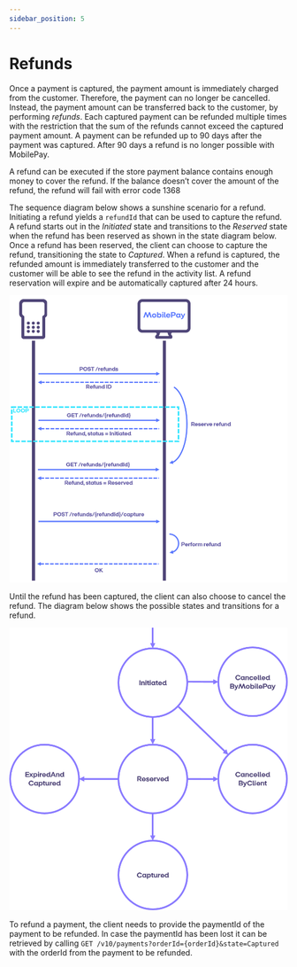 ```yaml
---
sidebar_position: 5
---
```


# Refunds

Once a payment is captured, the payment amount is immediately charged from the customer. Therefore, the payment can no longer be cancelled. Instead, the payment amount can be transferred back to the customer, by performing *refunds*. Each captured payment can be refunded multiple times with the restriction that the sum of the refunds cannot exceed the captured payment amount. A payment can be refunded up to 90 days after the payment was captured. After 90 days a refund is no longer possible with MobilePay.

A refund can be executed if the store payment balance contains enough money to cover the refund. If the balance doesn’t cover the amount of the refund, the refund will fail with error code 1368

The sequence diagram below shows a sunshine scenario for a refund. Initiating a refund yields a `refundId` that can be used to capture the refund. A refund starts out in the *Initiated* state and transitions to the *Reserved* state when the refund has been reserved as shown in the state diagram below. Once a refund has been reserved, the client can choose to capture the refund, transitioning the state to *Captured*. When a refund is captured, the refunded amount is immediately transferred to the customer and the customer will be able to see the refund in the activity list.
A refund reservation will expire and be automatically captured after 24 hours.

[![Refund flow](/img/pos-refund-flow.png)](/img/pos-refund-flow.png)

Until the refund has been captured, the client can also choose to cancel the refund. The diagram below shows the possible states and transitions for a refund.

[![Refund states](/img/pos-refund-states.png)](/img/pos-refund-states.png)

To refund a payment, the client needs to provide the paymentId of the payment to be refunded. In case the paymentId has been lost it can be retrieved by calling `GET /v10/payments?orderId={orderId}&state=Captured` with the orderId from the payment to be refunded.

